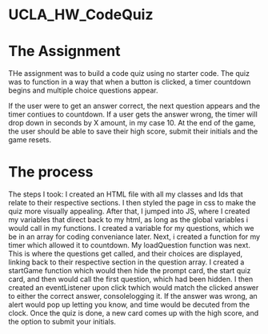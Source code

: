 # UCLA_HW_CodeQuiz

# The Assignment 

THe assignment was to build a code quiz using no starter code. 
The quiz was to function in a way that when a button is clicked, a timer countdown begins and multiple choice questions appear.  

If the user were to get an answer correct, the next question appears and the timer contiues to countdown.  If a user gets the answer wrong, the timer will drop down in seconds by X amount, in my case 10.  At the end of the game, the user should be able to save their high score, submit their initials and the game resets. 

# The process 
The steps I took:
I created an HTML file with all my classes and Ids that relate to their respective sections.  I then styled the page in css to make the quiz more visually appealing.  After that, I jumped into JS, where I created my variables that direct back to my html, as long as the global variables i would call in my functions.  I created a variable for my questions, which we be in an array for coding conveniance later.  Next, i created a function for my timer which allowed it to countdown.  My loadQuestion function was next.  This is where the questions get called, and their choices are displayed, linking back to their respective section in the question array.  I created a startGame function which would then hide the prompt card, the start quiz card, and then would call the first question, which had been hidden. 
I then created an eventListener upon click twhich would match the clicked answer to either the correct answer, consolelogging it.  If the answer was wrong, an alert would pop up letting you know, and time would be decuted from the clock.  Once the quiz is done, a new card comes up with the high score, and the option to submit your initials.  

